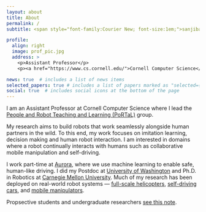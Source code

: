```yaml
---
layout: about
title: About
permalink: /
subtitle: <span style="font-family:Courier New; font-size:1em;">sanjibanc at cornell dot edu</span>

profile:
  align: right
  image: prof_pic.jpg
  address: >
    <p>Assistant Professor</p>
    <p><a href="https://www.cs.cornell.edu/">Cornell Computer Science</a></p>

news: true  # includes a list of news items
selected_papers: true # includes a list of papers marked as "selected={true}"
social: true  # includes social icons at the bottom of the page
---
```


I am an Assistant Professor at Cornell Computer Science where I lead the [People and Robot Teaching and Learning (PoRTaL)](https://portal.cs.cornell.edu/) group. 

My research aims to build robots that work seamlessly alongside human partners in the wild. To this end, my work focuses on imitation learning, decision making and human robot interaction. I am interested in domains where a robot continually interacts with humans such as collaborative mobile manipulation and self-driving.  

I work part-time at [Aurora](https://aurora.tech/), where we use machine learning to enable safe, human-like driving. I did my Postdoc at [University of Washington](https://www.cs.washington.edu/) and Ph.D. in Robotics at [Carnegie Mellon University](http://www.cs.cmu.edu/). 
Much of my research has been deployed on real-world robot systems &mdash; [full-scale helicopters](https://www.onr.navy.mil/en/Media-Center/Press-Releases/2018/AACUS--Robert-Collier-Trophy), [self-driving cars](https://youtu.be/99kN1SVqjjA), and [mobile manipulators](https://www.economist.com/science-and-technology/2019/09/26/robots-abilities-to-recognise-and-manipulate-things-are-improving).

Propsective students and undergraduate researchers [see this note](/working_with_us/). 